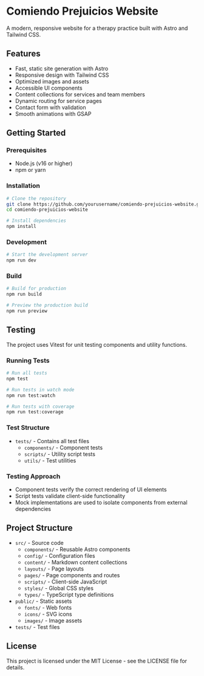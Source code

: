 # Comiendo Prejuicios Website

A modern, responsive website for a therapy practice built with Astro and Tailwind CSS.

## Features

- Fast, static site generation with Astro
- Responsive design with Tailwind CSS
- Optimized images and assets
- Accessible UI components
- Content collections for services and team members
- Dynamic routing for service pages
- Contact form with validation
- Smooth animations with GSAP

## Getting Started

### Prerequisites

- Node.js (v16 or higher)
- npm or yarn

### Installation

```bash
# Clone the repository
git clone https://github.com/yourusername/comiendo-prejuicios-website.git
cd comiendo-prejuicios-website

# Install dependencies
npm install
```

### Development

```bash
# Start the development server
npm run dev
```

### Build

```bash
# Build for production
npm run build

# Preview the production build
npm run preview
```

## Testing

The project uses Vitest for unit testing components and utility functions.

### Running Tests

```bash
# Run all tests
npm test

# Run tests in watch mode
npm run test:watch

# Run tests with coverage
npm run test:coverage
```

### Test Structure

- `tests/` - Contains all test files
  - `components/` - Component tests
  - `scripts/` - Utility script tests
  - `utils/` - Test utilities

### Testing Approach

- Component tests verify the correct rendering of UI elements
- Script tests validate client-side functionality
- Mock implementations are used to isolate components from external dependencies

## Project Structure

- `src/` - Source code
  - `components/` - Reusable Astro components
  - `config/` - Configuration files
  - `content/` - Markdown content collections
  - `layouts/` - Page layouts
  - `pages/` - Page components and routes
  - `scripts/` - Client-side JavaScript
  - `styles/` - Global CSS styles
  - `types/` - TypeScript type definitions
- `public/` - Static assets
  - `fonts/` - Web fonts
  - `icons/` - SVG icons
  - `images/` - Image assets
- `tests/` - Test files

## License

This project is licensed under the MIT License - see the LICENSE file for details.